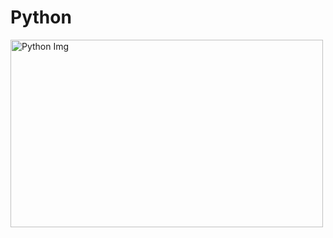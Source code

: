 # Python



<img src="https://media.licdn.com/dms/image/C5612AQGfyJ1PaqXzgw/article-cover_image-shrink_600_2000/0/1589277385003?e=2147483647&v=beta&t=O_pCg3iZVI5U9OFS0Rn5OQkIXg3UthRhtuheFY5o6o8" alt="Python Img" width="500" height="300">

